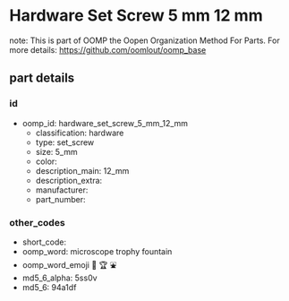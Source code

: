 # Hardware Set Screw 5 mm 12 mm  

note: This is part of OOMP the Oopen Organization Method For Parts. For more details: https://github.com/oomlout/oomp_base

##  part details





### id
* oomp_id: hardware_set_screw_5_mm_12_mm
  * classification: hardware
  * type: set_screw
  * size: 5_mm
  * color: 
  * description_main: 12_mm
  * description_extra: 
  * manufacturer: 
  * part_number: 

### other_codes
* short_code: 
* oomp_word: microscope trophy fountain
* oomp_word_emoji :microscope: :trophy: :fountain:
* md5_6_alpha: 5ss0v
* md5_6: 94a1df